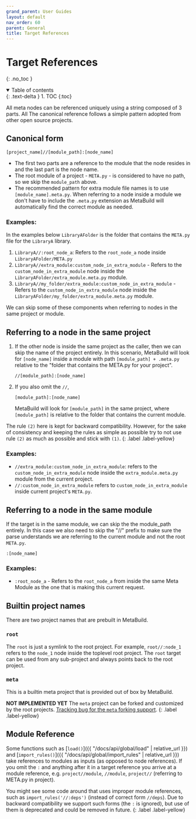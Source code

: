```yaml
---
grand_parent: User Guides
layout: default
nav_order: 60
parent: General
title: Target References
---
```


# Target References
{: .no_toc }


<details open markdown="block">
  <summary>
    Table of contents
  </summary>
  {: .text-delta }
1. TOC
{:toc}
</details>




All meta nodes can be referenced uniquely using a string composed of 3 parts. All The canonical reference follows a simple pattern adopted from other open source projects.

## Canonical form

```escape
[project_name]//[module_path]:[node_name]
```

- The first two parts are a reference to the module that the node resides in and the last part is the node name.
- The root module of a project - `META.py` - is considered to have no path, so we skip the `module_path` above.
- The recommended pattern for extra module file names is to use `[module_name].meta.py`. When referring to a node inside a module we don't have to include the `.meta.py` extension as MetaBuild will automatically find the correct module as needed.

### Examples:

In the examples below `LibraryAFolder` is the folder that contains the `META.py` file for the `LibraryA` library. 

1. `LibraryA//:root_node_a`: Refers to the `root_node_a` node inside `LibraryAFolder/META.py`
2. `LibraryA//extra_module:custom_node_in_extra_module` - Refers to the `custom_node_in_extra_module` node inside the `LibraryAFolder/extra_module.meta.py` module.
3. `LibraryA//my_folder/extra_module:custom_node_in_extra_module` - Refers to the `custom_node_in_extra_module` node inside the `LibraryAFolder/my_folder/extra_module.meta.py` module.

We can skip some of these components when referring to nodes in the same project or module.

## Referring to a node in the same project

1. If the other node is inside the same project as the caller, then we can skip the name of the project entirely. In this scenario, MetaBuild will look for `[node_name]` inside a module with path `[module_path] + .meta.py` relative to the "folder that contains the META.py for your project".
    ```escape
    //[module_path]:[node_name]
    ```
2. If you also omit the `//`,
    ```escape
    [module_path]:[node_name]
    ```
    MetaBuild will look for `[module_path]` in the same project, where `[module_path]` is relative to the folder that contains the current module.

The rule `(2)` here is kept for backward compatibility. However, for the sake of consistency and keeping the rules as simple as possible try to not use rule `(2)` as much as possible and stick with `(1)`.
{: .label .label-yellow}


### Examples:

- `//extra_module:custom_node_in_extra_module`: refers to the `custom_node_in_extra_module` node inside the `extra_module.meta.py` module from the current project.
- `//:custom_node_in_extra_module` refers to `custom_node_in_extra_module` inside current project's `META.py`.

## Referring to a node in the same module

If the target is in the same module, we can skip the the module_path entirely. In this case we also need to skip the "//" prefix to make sure the parse understands we are referring to the current module and not the root `META.py`.

```escape
:[node_name]
```

### Examples:

- `:root_node_a` - Refers to the `root_node_a` from inside the same Meta Module as the one that is making this current request.

## Builtin project names

There are two project names that are prebuilt in MetaBuild.

### `root`

The `root` is just a symlink to the root project. For example, `root//:node_1` refers to the `node_1` node inside the toplevel root project. The `root` target can be used from any sub-project and always points back to the root project.

### `meta`

This is a builtin meta project that is provided out of box by MetaBuild.

__NOT IMPLEMENTED YET__ The `meta` project can be forked and customized by the root projects. [Tracking bug for the `meta` forking support](https://git.corp.adobe.com/meta-build/meta-build/issues/56).
{: .label .label-yellow}

## Module Reference

Some functions such as [`load()`]({{ "/docs/api/global/load" | relative_url }}) and [`import_rules()`]({{ "/docs/api/global/import_rules" | relative_url }}) take references to modules as inputs (as opposed to node references). If you omit the `:` and anything after it in a target reference you arrive at a module reference, e.g. `project//module`, `//module`, `project//` (referring to META.py in project).

You might see some code around that uses improper module references, such as `import_rules('//:deps')` (instead of correct form `//deps`). Due to backward compatibility we support such forms (the `:` is ignored), but use of them is deprecated and could be removed in future.
{: .label .label-yellow}
